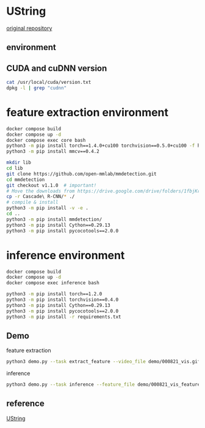 # UString

[original repository](https://github.com/Cogito2012/UString)

## environment

## CUDA and cuDNN version
```bash
cat /usr/local/cuda/version.txt
dpkg -l | grep "cudnn"
```

# feature extraction environment

```bash
docker compose build
docker compose up -d
docker compose exec core bash
python3 -m pip install torch==1.4.0+cu100 torchvision==0.5.0+cu100 -f https://download.pytorch.org/whl/torch_stable.html
python3 -m pip install mmcv==0.4.2

mkdir lib
cd lib
git clone https://github.com/open-mmlab/mmdetection.git
cd mmdetection
git checkout v1.1.0  # important!
# Move the downloads from https://drive.google.com/drive/folders/1fbjKrzgXv_FobuIAS37k9beCkxYzVavi into mmdetection
cp -r Cascade\ R-CNN/* ./
# compile & install
python3 -m pip install -v -e .
cd ..
python3 -m pip install mmdetection/
python3 -m pip install Cython==0.29.13
python3 -m pip install pycocotools==2.0.0
```

# inference environment
```bash
docker compose build
docker compose up -d
docker compose exec inference bash

python3 -m pip install torch==1.2.0
python3 -m pip install torchvision==0.4.0
python3 -m pip install Cython==0.29.13
python3 -m pip install pycocotools==2.0.0
python3 -m pip install -r requirements.txt
```

## Demo
feature extraction
```bash
python3 demo.py --task extract_feature --video_file demo/000821_vis.gif
```

inference
```bash
python3 demo.py --task inference --feature_file demo/000821_vis_feature.npz
```

## reference

[UString](https://github.com/Cogito2012/UString)

